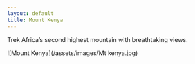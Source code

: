 ```yaml
---
layout: default
title: Mount Kenya
---
```


Trek Africa’s second highest mountain with breathtaking views.

![Mount Kenya](/assets/images/Mt kenya.jpg)

